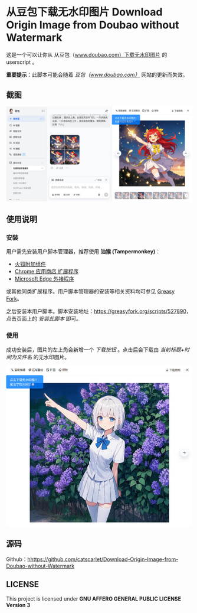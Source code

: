 # 从豆包下载无水印图片 Download Origin Image from Doubao without Watermark

这是一个可以让你从 从豆包（www.doubao.com）下载无水印图片 的 userscript 。

**重要提示**：此脚本可能会随着 *豆包（www.doubao.com）* 网站的更新而失效。

## 截图

![snap.jpg](snap.jpg)

## 使用说明

### 安装

用户需先安装用户脚本管理器，推荐使用 **油猴 (Tampermonkey)**：

-   [火狐附加组件](https://addons.mozilla.org/zh-CN/firefox/addon/tampermonkey/)
-   [Chrome 应用商店 扩展程序](https://chrome.google.com/webstore/detail/tampermonkey/dhdgffkkebhmkfjojejmpbldmpobfkfo?hl=zh-CN)
-   [Microsoft Edge 外接程序](https://microsoftedge.microsoft.com/addons/detail/tampermonkey/iikmkjmpaadaobahmlepeloendndfphd?hl=zh-CN&gl=CN)

或其他同类扩展程序。用户脚本管理器的安装等相关资料均可参见 [Greasy Fork](https://greasyfork.org/)。

之后安装本用户脚本。脚本安装地址：<https://greasyfork.org/scripts/527890>，点击页面上的 _安装此脚本_ 即可。

### 使用

成功安装后，图片的左上角会新增一个 *下载按钮* 。点击后会下载由 *当前标题+时间为文件名* 的无水印图片。

![snap2.jpg](snap2.jpg)

## 源码

Github：<hhttps://github.com/catscarlet/Download-Origin-Image-from-Doubao-without-Watermark>

## LICENSE

This project is licensed under **GNU AFFERO GENERAL PUBLIC LICENSE Version 3**
